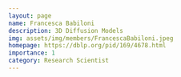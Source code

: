 ```yaml
---
layout: page
name: Francesca Babiloni
description: 3D Diffusion Models
img: assets/img/members/FrancescaBabiloni.jpeg
homepage: https://dblp.org/pid/169/4678.html
importance: 1
category: Research Scientist
---
```

